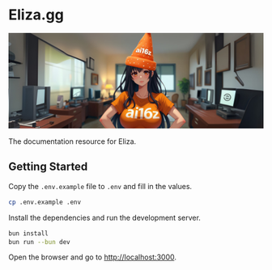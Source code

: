 # Eliza.gg

![Eliza.gg Cover](./public/cover.png)

The documentation resource for Eliza.

## Getting Started

Copy the `.env.example` file to `.env` and fill in the values.

```bash
cp .env.example .env
```

Install the dependencies and run the development server.

```bash
bun install
bun run --bun dev
```

Open the browser and go to [http://localhost:3000](http://localhost:3000).

